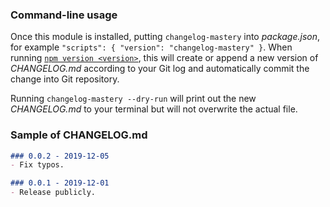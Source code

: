### Command-line usage

Once this module is installed, putting `changelog-mastery` into _package.json_, for example `"scripts": { "version": "changelog-mastery" }`. When running [`npm version <version>`](https://docs.npmjs.com/cli/version), this will create or append a new version of _CHANGELOG.md_ according to your Git log and automatically commit the change into Git repository.

Running `changelog-mastery --dry-run` will print out the new _CHANGELOG.md_ to your terminal but will not overwrite the actual file.

### Sample of CHANGELOG.md

```markdown
### 0.0.2 - 2019-12-05
- Fix typos.

### 0.0.1 - 2019-12-01
- Release publicly.
```